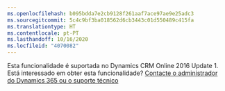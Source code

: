 ```yaml
---
ms.openlocfilehash: b095bdda7e2cb9128f261aaf7ace97ae9e25adc3
ms.sourcegitcommit: 5c4c9bf3ba018562d6cb3443c01d550489c415fa
ms.translationtype: HT
ms.contentlocale: pt-PT
ms.lasthandoff: 10/16/2020
ms.locfileid: "4070082"
---
```

Esta funcionalidade é suportada no Dynamics CRM Online 2016 Update 1. Está interessado em obter esta funcionalidade? [Contacte o administrador do Dynamics 365 ou o suporte técnico](https://docs.microsoft.com/dynamics365/customerengagement/on-premises/basics/find-administrator-support)
